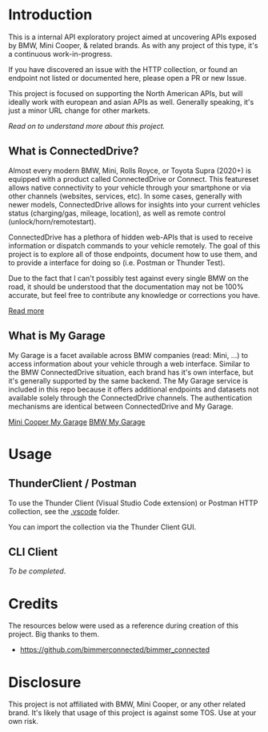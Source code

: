 # Introduction

This is a internal API exploratory project aimed at uncovering APIs exposed by BMW, Mini Cooper, & related brands.
As with any project of this type, it's a continuous work-in-progress.

If you have discovered an issue with the HTTP collection, or found an endpoint not listed or documented here, please open a PR or new Issue.

This project is focused on supporting the North American APIs, but will ideally work with european and asian APIs as well. Generally speaking, it's just a minor URL change for other markets.

*Read on to understand more about this project.*

## What is ConnectedDrive?

Almost every modern BMW, Mini, Rolls Royce, or Toyota Supra (2020+) is equipped with a product called ConnectedDrive or Connect. This featureset allows native connectivity to your vehicle through your smartphone or via other channels (websites, services, etc). In some cases, generally with newer models, ConnectedDrive allows for insights into your current vehicles status (charging/gas, mileage, location), as well as remote control (unlock/horn/remotestart).

ConnectedDrive has a plethora of hidden web-APIs that is used to receive information or dispatch commands to your vehicle remotely. The goal of this project is to explore all of those endpoints, document how to use them, and to provide a interface for doing so (i.e. Postman or Thunder Test).

Due to the fact that I can't possibly test against every single BMW on the road, it should be understood that the documentation may not be 100% accurate, but feel free to contribute any knowledge or corrections you have.

[Read more](https://www.bmwusa.com/explore/connecteddrive.html)

## What is My Garage

My Garage is a facet available across BMW companies (read: Mini, ...) to access information about your vehicle through a web interface. Similar to the BMW ConnectedDrive situation, each brand has it's own interface, but it's generally supported by the same backend. The My Garage service is included in this repo because it offers additional endpoints and datasets not available solely through the ConnectedDrive channels. The authentication mechanisms are identical between ConnectedDrive and My Garage.

[Mini Cooper My Garage](https://mygarage.miniusa.com/)
[BMW My Garage](https://mygarage.bmwusa.com/)

# Usage

## ThunderClient / Postman

To use the Thunder Client (Visual Studio Code extension) or Postman HTTP collection, see the [.vscode](/.vscode) folder.

You can import the collection via the Thunder Client GUI.

## CLI Client

*To be completed*.

# Credits

The resources below were used as a reference during creation of this project. Big thanks to them.

- <https://github.com/bimmerconnected/bimmer_connected>

# Disclosure

This project is not affiliated with BMW, Mini Cooper, or any other related brand. It's likely that usage of this project is against some TOS. Use at your own risk.
